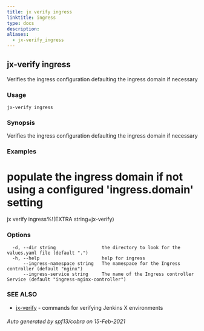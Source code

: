 ```yaml
---
title: jx verify ingress
linktitle: ingress
type: docs
description: 
aliases:
  - jx-verify_ingress
---
```


## jx-verify ingress

Verifies the ingress configuration defaulting the ingress domain if necessary

### Usage

```
jx-verify ingress
```

### Synopsis

Verifies the ingress configuration defaulting the ingress domain if necessary

### Examples

  # populate the ingress domain if not using a configured 'ingress.domain' setting
  jx verify ingress%!(EXTRA string=jx-verify)

### Options

```
  -d, --dir string                 the directory to look for the values.yaml file (default ".")
  -h, --help                       help for ingress
      --ingress-namespace string   The namespace for the Ingress controller (default "nginx")
      --ingress-service string     The name of the Ingress controller Service (default "ingress-nginx-controller")
```

### SEE ALSO

* [jx-verify](..)	 - commands for verifying Jenkins X environments

###### Auto generated by spf13/cobra on 15-Feb-2021
